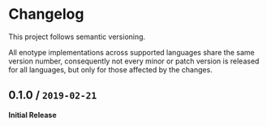 # Changelog

This project follows semantic versioning.

All enotype implementations across supported languages share the same version number, consequently not every minor or patch version is released for all languages, but only for those affected by the changes.

## 0.1.0 / `2019-02-21`

**Initial Release**
